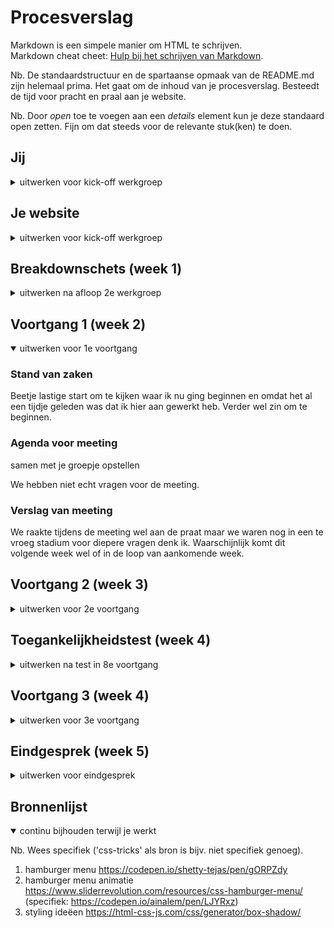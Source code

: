# Procesverslag
Markdown is een simpele manier om HTML te schrijven.  
Markdown cheat cheet: [Hulp bij het schrijven van Markdown](https://github.com/adam-p/markdown-here/wiki/Markdown-Cheatsheet).

Nb. De standaardstructuur en de spartaanse opmaak van de README.md zijn helemaal prima. Het gaat om de inhoud van je procesverslag. Besteedt de tijd voor pracht en praal aan je website.

Nb. Door *open* toe te voegen aan een *details* element kun je deze standaard open zetten. Fijn om dat steeds voor de relevante stuk(ken) te doen.





## Jij

<details>
<summary>uitwerken voor kick-off werkgroep</summary>

### Auteur:
Jim Jansen

#### Je startniveau:
Blauw

#### Je focus:
Surface plane
</details>





## Je website

<details>
<summary>uitwerken voor kick-off werkgroep</summary>

### Je opdracht:
[Bataleon.eu](https://eu.bataleon.com)

#### Screenshot(s) van de eerste pagina (small screen): 
Bataleon home\
<img src="images/bataleon_home.jpg" width="375px" alt="Bataleon homepage">

#### Screenshot(s) van de tweede pagina (small screen):
hier de naam van de pagina\
<img src="images/bataleon_tech.jpg" width="375px" alt="Bataleon tech">
</details>



## Breakdownschets (week 1)

<details>
<summary>uitwerken na afloop 2e werkgroep</summary>

### de hele pagina:
Bataleon home full\
<img src="images/homeFullsmall.png" width="375px" alt="Screenshot gehele homepagina">

### dynamisch deel (bijv menu):
Dynamisch onderdeel\
<img src="images/dynamic1.jpg" width="375px" alt="breakdown van een dynamisch deel">

### wellicht nog een dynamisch deel (bijv filter): 
<img src="images/dynamischdeel2 width="375px" alt="breakdown van nog een dynamisch deel">

</details>





## Voortgang 1 (week 2)

<details open>
<summary>uitwerken voor 1e voortgang</summary>

### Stand van zaken
Beetje lastige start om te kijken waar ik nu ging beginnen en omdat het al een tijdje geleden was dat ik hier aan gewerkt heb. Verder wel zin om te beginnen.


### Agenda voor meeting
samen met je groepje opstellen

We hebben niet echt vragen voor de meeting.

### Verslag van meeting
We raakte tijdens de meeting wel aan de praat maar we waren nog in een te vroeg stadium voor diepere vragen denk ik. Waarschijnlijk komt dit volgende week wel of in de loop van aankomende week.


</details>





## Voortgang 2 (week 3)

<details>
<summary>uitwerken voor 2e voortgang</summary>

### Stand van zaken
Ik had wat moeite met nth-of-type toepassen en sommige paragrafen en headers deden maar niet wat ik wilde. Bleek dat ik mijn footer op een regel na
in mijn main had staan en dat is nu net waar je dan uren overheen kijkt. Ben nu een start 


### Agenda voor meeting
 Nogmaals geen vragen voor de meeting. We gingen liever tijdens de call in gesprek en dan kijken of er wat ter sprake kwam.

### Verslag van meeting
We hebben bij elkaar gekeken, iedereen had de eerste pagina zo goed als af, misschien nog een paar kleine dingetjes die gedaan moesten worden maar 90% stond er en gaf een goed beeld van hoe het eruit zou komen te zien.

Wat vragen over div's en classes
:nth-of-type zat op mijn li en niet op de img, waardoor mijn patroon niet meer klopte.

</details>





## Toegankelijkheidstest (week 4)

<details>
<summary>uitwerken na test in 8e voortgang</summary>

### Bevindingen
Met verschillende brillen was het effect meer vervelend voor alles en niet per se mijn site. Met de low contrast had ik meer moeite de html export vinden op Visual studio code dan het lezen van mijn teksten. Ook was de Parkinson test opvallend in zijn gebruik.


#### Titel eerste bevinding
Parkinson is iets wat ik dus echt nooit van me leven zou willen hebben, maar denk dat iedereen het daar mee eens is. De lichte stand was opzich nog wel te hendelen
en ik kon prima scrollen en websites gebruiken. ik kan me voorstellen op een mobile device met touch dat het dan moeilijker wordt om kleine gestures of interacties te gebruiken. De hogere standen waren echt totaal niet te doen en ik klikte eigenlijk op alles behalve wat ik wilde. Je verwijderde nog net je system32 niet. 

Parkinson verhelp je niet, maar rekening houden met grotere knoppen en zo min mogelijk gefriemel zou mensen met de ziekte enorm helpen. Om hovers of klikbare elementen op een div of li te zetten ipv de h2,3, enz kan daarbij helpen.

#### Titel tweede bevinding.
Bij de screenreader test werd ik langzaam gek. Eerst stond mijn voice assist op chinees en werd alles heel krom  met een accent uitgesproken en zei ze de getallen in het Chinees. (Wel wat geleerd nu). Ik heb het wel gelaten want het downloaden van andere stemmen duurt blijkbaar heel lang. Als ik niks deed en de voice assist haar ding liet doen las ze keurig alles op van mijn website, ik had de alt tekst bij mijn elementen goed ingevuld en die werden goed opgelezen, ik had alleen zelf niet echt goed door hoe ik kon navigeren omdat ik voice assist nooit gebruik. 

Om dat op te lossen moet je gewoon zorgen dat je je alt tekst op orde hebt en vanuit de gebruikers zijn of haar kant een goed werkende en ingestelde screenreader.


#### Titel volgende bevinding. 
Van de brillen was die met de zwarte vlek in het midden het ergste. Ik kan er natuurlijk omheen kijken want het blijft niet in het midden van mijn zicht. Ik heb zo goed mogelijk geprobeerd niet om de stip heen te kijken maar toen besefte ik buiten mijn scherm ook niks meer kon.

De screenreader functie is dus de beste optie.


#### Titel nog een bevinding. 
Contrast viel me bij een paar afbeeldingen en achtergronden op. Geel is soms lastig te lezen bepaalde kleuren en dat gebruik ik op de homepage vooral. Het is niet altijd te lezen en daarom heb ik met de contrast checker gekeken wat nu wel of niet kon.

Niet iedere kleur past echt helemaal, maar ik wilde wel een interessante site hebben qua kleuren ipv alles hetzelfde.

</details>



## Voortgang 3 (week 4)

<details>
<summary>uitwerken voor 3e voortgang</summary>

### Stand van zaken
We hadden dit keer wel vragen (eindelijk) over bepaalde elementen uit onze sites die niet aangesproken werden, ik had bijvoorbeeld iets met afbeeldingen wat niet werkte en we hebben daar kort over gesproken om het op te lossen. Ook waren we allemaal nog niet heel ver met de tweede pagina, maar daar hadden we wel hoop voor dat het goed kwam.


### Agenda voor meeting
Onze groepschat ziet er zo uit:
yo hebben jullie vragen?
"nee niet echt, we kijken wel"

### Verslag van meeting
hier na afloop snel de uitkomsten van de meeting vastleggen

Afbeeldingen met (odd) werken nu wel bij mij
</details>





## Eindgesprek (week 5)

<details>
<summary>uitwerken voor eindgesprek</summary>

### Stand van zaken
hier dit ging goed & dit was lastig (neem ook screenshots op van delen van je website en code)

### Screenshot(s)

hier screenshot(s) van je eindresultaat

</details>





## Bronnenlijst

<details open>
<summary>continu bijhouden terwijl je werkt</summary>

Nb. Wees specifiek ('css-tricks' als bron is bijv. niet specifiek genoeg).

1. hamburger menu https://codepen.io/shetty-tejas/pen/gORPZdy
2. hamburger menu animatie https://www.sliderrevolution.com/resources/css-hamburger-menu/ (specifiek: https://codepen.io/ainalem/pen/LJYRxz)
3. styling ideëen https://html-css-js.com/css/generator/box-shadow/

</details>